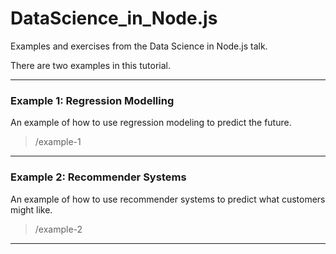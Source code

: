 # DataScience_in_Node.js
Examples and exercises from the Data Science in Node.js talk.

There are two examples in this tutorial.

-----
### Example 1: Regression Modelling
An example of how to use regression modeling to predict the future.
> /example-1

-----
### Example 2: Recommender Systems
An example of how to use recommender systems to predict what customers might like.
> /example-2

-----
